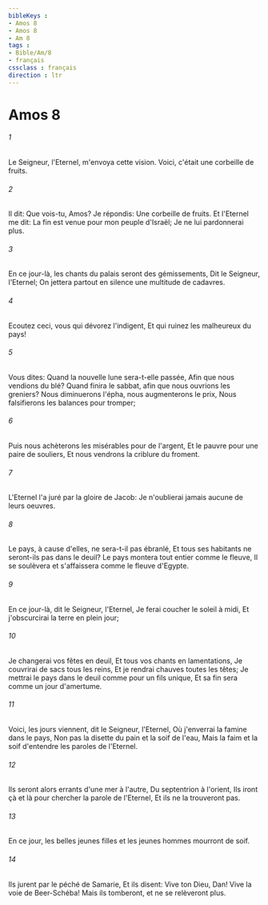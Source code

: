 ```yaml
---
bibleKeys : 
- Amos 8
- Amos 8
- Am 8
tags : 
- Bible/Am/8
- français
cssclass : français
direction : ltr
---
```


# Amos 8

###### 1
Le Seigneur, l'Eternel, m'envoya cette vision. Voici, c'était une corbeille de fruits.
###### 2
Il dit: Que vois-tu, Amos? Je répondis: Une corbeille de fruits. Et l'Eternel me dit: La fin est venue pour mon peuple d'Israël; Je ne lui pardonnerai plus.
###### 3
En ce jour-là, les chants du palais seront des gémissements, Dit le Seigneur, l'Eternel; On jettera partout en silence une multitude de cadavres.
###### 4
Ecoutez ceci, vous qui dévorez l'indigent, Et qui ruinez les malheureux du pays!
###### 5
Vous dites: Quand la nouvelle lune sera-t-elle passée, Afin que nous vendions du blé? Quand finira le sabbat, afin que nous ouvrions les greniers? Nous diminuerons l'épha, nous augmenterons le prix, Nous falsifierons les balances pour tromper;
###### 6
Puis nous achèterons les misérables pour de l'argent, Et le pauvre pour une paire de souliers, Et nous vendrons la criblure du froment.
###### 7
L'Eternel l'a juré par la gloire de Jacob: Je n'oublierai jamais aucune de leurs oeuvres.
###### 8
Le pays, à cause d'elles, ne sera-t-il pas ébranlé, Et tous ses habitants ne seront-ils pas dans le deuil? Le pays montera tout entier comme le fleuve, Il se soulèvera et s'affaissera comme le fleuve d'Egypte.
###### 9
En ce jour-là, dit le Seigneur, l'Eternel, Je ferai coucher le soleil à midi, Et j'obscurcirai la terre en plein jour;
###### 10
Je changerai vos fêtes en deuil, Et tous vos chants en lamentations, Je couvrirai de sacs tous les reins, Et je rendrai chauves toutes les têtes; Je mettrai le pays dans le deuil comme pour un fils unique, Et sa fin sera comme un jour d'amertume.
###### 11
Voici, les jours viennent, dit le Seigneur, l'Eternel, Où j'enverrai la famine dans le pays, Non pas la disette du pain et la soif de l'eau, Mais la faim et la soif d'entendre les paroles de l'Eternel.
###### 12
Ils seront alors errants d'une mer à l'autre, Du septentrion à l'orient, Ils iront çà et là pour chercher la parole de l'Eternel, Et ils ne la trouveront pas.
###### 13
En ce jour, les belles jeunes filles et les jeunes hommes mourront de soif.
###### 14
Ils jurent par le péché de Samarie, Et ils disent: Vive ton Dieu, Dan! Vive la voie de Beer-Schéba! Mais ils tomberont, et ne se relèveront plus.
